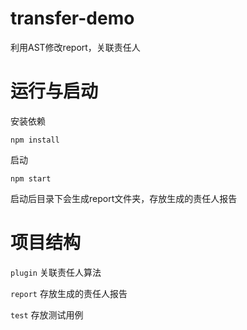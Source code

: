 # transfer-demo
利用AST修改report，关联责任人

# 运行与启动
安装依赖
```
npm install
```

启动
```
npm start
```
启动后目录下会生成report文件夹，存放生成的责任人报告

# 项目结构
`plugin`  关联责任人算法

`report` 存放生成的责任人报告

`test` 存放测试用例

